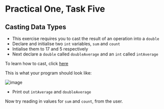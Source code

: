 # Practical One, Task Five

## Casting Data Types

+ This exercise requires you to cast the result of an operation into a ```double```
+ Declare and initialise two ```int``` variables, ```sum``` and ```count```
+ Intialise them to 17 and 5 respectively
+ Next declare a ```double``` called ```doubleAverage``` and an ```int``` called ```intAverage```

To learn how to cast, click [here](https://github.com/fslcoding/casting)

This is what your program should look like:

![image](https://github.com/fslcoding/Practical-1/assets/62078259/88fc0724-fce2-4f73-b111-812f1b6dca67)

+ Print out ```intAverage``` and ```doubleAverage```

Now try reading in values for ```sum``` and ```count```, from the user.

